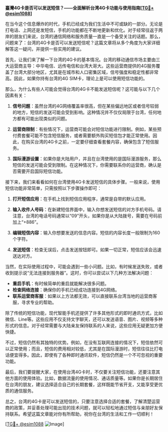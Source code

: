 **臺灣4G卡是否可以发送短信？——全面解析台湾4G卡功能与使用指南[[TG💪+ @esim1088](https://t.me/s/esim1088)]**

在当今这个信息爆炸的时代，手机已经成为我们生活中不可或缺的一部分。无论是打电话、上网还是发短信，手机的功能都在不断地更新和优化。对于经常往返于两岸的朋友们来说，台湾的通信网络和服务质量一直是一个备受关注的话题。那么，问题来了：台湾的4G卡是否可以发送短信呢？这篇文章将从多个角度为大家详细解答这一疑问，并提供一些实用的建议。

首先，让我们来了解一下台湾的4G卡的基本情况。台湾的移动通信市场主要由三大运营商主导：中华电信、远传电信和台湾大哥大。这些运营商提供的4G服务覆盖了台湾大部分地区，尤其是在城市和人口密集区域，信号强度和稳定性都非常高。因此，如果你持有台湾的4G SIM卡，理论上是可以使用短信功能的。

那么，为什么有些人可能会觉得台湾的4G卡不能发送短信呢？这可能与以下几个因素有关：

1. **信号问题**：虽然台湾的4G网络覆盖率很高，但在某些偏远地区或者信号较弱的地方，短信的发送可能会受到影响。这种情况并不仅仅局限于台湾，任何地方都有可能出现类似的问题。

2. **运营商限制**：有些情况下，运营商可能会对短信功能进行限制。例如，某些预付费套餐可能不包含短信服务，或者需要额外购买短信包才能正常使用。因此，在购买台湾的4G卡之前，一定要仔细查看套餐内容，确保包含了短信服务。

3. **国际漫游设置**：如果你是大陆用户，并且在台湾使用的是国际漫游服务，那么短信的发送可能会受到限制。在这种情况下，你需要联系你的运营商，确认是否需要开启国际短信功能。

接下来，我们来看看如何在台湾使用4G卡发送短信的具体步骤。一般来说，使用短信功能非常简单，只需按照以下步骤操作即可：

1. **打开短信应用**：在手机上找到短信应用程序，通常是自带的默认应用。
   
2. **输入收件人号码**：在新建短信界面中，输入你想发送短信的对方手机号码。请注意，台湾的电话号码通常以“09”开头，如果你是从大陆拨号，需要在号码前加上“+886”。

3. **编辑短信内容**：输入你想要发送的信息内容。短信的内容长度一般限制为160个字符。

4. **发送短信**：检查无误后，点击发送按钮即可。如果一切正常，短信应该会迅速送达对方。

当然，在实际使用过程中，可能会遇到一些小问题。比如，有时候发送失败，或者收到提示说“无法连接到服务器”。这时，你可以尝试以下几种方法解决问题：

- **重启手机**：有时候简单的重启就能解决很多问题。
- **检查网络连接**：确保你的手机已经成功连接到4G网络。
- **联系运营商客服**：如果以上方法都无效，可以直接联系台湾当地的运营商客服，寻求专业的帮助。

除了传统的短信功能，现代智能手机还提供了许多其他形式的即时通讯方式，比如微信、Line等。这些应用不仅支持文字聊天，还可以发送语音、图片、视频等多种形式的信息。对于经常需要与大陆亲友保持联系的人来说，这些应用无疑更加方便快捷。

不过，短信仍然有其独特的优势。例如，在没有互联网连接的情况下，短信依然可以正常使用；而且，短信的费用相对较低，尤其是在国际漫游时，短信往往比打电话便宜得多。因此，即使有了各种即时通讯软件，短信仍然是一个不可忽视的重要功能。

最后，我们要提醒大家，在使用台湾4G卡时，不仅要关注短信功能，还要注意其他方面的使用体验。比如，数据流量的使用情况、通话质量等。如果你是长期居住在台湾的朋友，建议选择适合自己的长期套餐，这样既能节省开支，又能享受更优质的通信服务。

总之，台湾的4G卡是可以发送短信的，只要注意选择合适的套餐，了解清楚运营商的政策，并妥善处理可能出现的技术问题，就可以轻松地通过短信与亲朋好友保持联系。希望这篇文章能对你有所帮助，祝你在台湾的生活和工作一切顺利！

[[TG💪+ @esim1088](https://t.me/s/esim1088) ![Image](https://i.postimg.cc/4NQfJmqS/Snipaste-2025-05-13-00-14-12.png)]